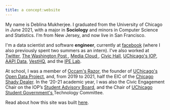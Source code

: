 ```yaml
---
title: a concept:website
---
```


My name is Deblina Mukherjee. I graduated from the University of Chicago in June 2021, with a major in **Sociology** and minors in Computer Science and Statistics. I’m from New Jersey, and now live in San Francisco.

I'm a data scientist and software **engineer**, currently at <a href="https://www.facebook.com/" target="_blank">facebook</a> (where I also previously spent two summers as an intern). I've also worked at <a href="https://blog.twitter.com/en_us/topics/product/2021/introducing-birdwatch-a-community-based-approach-to-misinformation.html" target ="_blank">Twitter</a>, <a href="https://www.washingtonpost.com/pr/2021/01/25/washington-post-announces-2021-newsroom-engineering-interns/" target="_blank">The Washington Post </a>, <a href="https://mediacloud.org/about" target="_blank"> Media Cloud </a>, <a href="https://civichall.org/" target="_blank">Civic Hall</a>, <a href="http://politics.uchicago.edu/" target="_blank">UChicago's IOP</a>, <a href="https://aapidata.com/" target="_blank">AAPI Data</a>, <a href="https://www.vesthq.com/" target="_blank">VestHQ</a>, and the <a href="https://home.uchicago.edu/~gulotty/IPElab.html" target="_blank">IPE Lab</a>.

At school, I was a member of <a href="http://occam.uchicago.edu/" target="_blank">Occam's Razor</a>, the founder of <a href="https://github.com/UCOpenData" target="_blank">UChicago's Open Data Project</a>, and, from 2019 to 2021, half the EIC of the <a href="https://twitter.com/chishadydealer?lang=en" target="_blank">Chicago Shady Dealer</a>. In the ‘20-21 academic year, I was also the Civic Engagement Chair on the IOP’s <a href="https://politics.uchicago.edu/get-involved/for-students#studentLedPrograms" target="_blank">Student Advisory Board</a>, and the Chair of <a href = "https://uccc.squarespace.com/" target="_blank"> UChicago Student Government's </a> Technology Committee.

Read about how this site was built [here](/colophon/).
